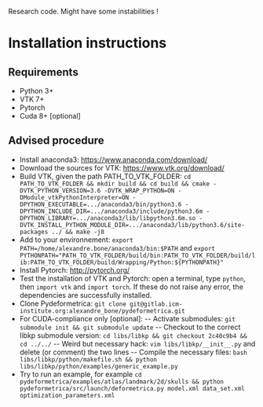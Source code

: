 Research code. Might have some instabilities !

# Installation instructions

## Requirements

- Python 3+
- VTK 7+
- Pytorch
- Cuda 8+ [optional]

## Advised procedure

- Install anaconda3: https://www.anaconda.com/download/
- Download the sources for VTK: https://www.vtk.org/download/
- Build VTK, given the path PATH_TO_VTK_FOLDER: ```cd PATH_TO_VTK_FOLDER && mkdir build && cd build && cmake -DVTK_PYTHON_VERSION=3.6 -DVTK_WRAP_PYTHON=ON -DModule_vtkPythonInterpreter=ON -DPYTHON_EXECUTABLE=.../anaconda3/bin/python3.6 -DPYTHON_INCLUDE_DIR=.../anaconda3/include/python3.6m -DPYTHON_LIBRARY=.../anaconda3/lib/libpython3.6m.so -DVTK_INSTALL_PYTHON_MODULE_DIR=.../anaconda3/lib/python3.6/site-packages ../ && make -j8```
- Add to your environnement: `export PATH=/home/alexandre.bone/anaconda3/bin:$PATH` and `export PYTHONPATH="PATH_TO_VTK_FOLDER/build/bin:PATH_TO_VTK_FOLDER/build/lib:PATH_TO_VTK_FOLDER/build/Wrapping/Python:${PYTHONPATH}"`
- Install Pytorch: http://pytorch.org/
- Test the installation of VTK and Pytorch: open a terminal, type `python`, then `import vtk` and `import torch`. If these do not raise any error, the dependencies are successfully installed.
- Clone Pydeformetrica: `git clone git@gitlab.icm-institute.org:alexandre_bone/pydeformetrica.git`
- For CUDA-compliance only [optional]:
-- Activate submodules: `git submodule init && git submodule update`
-- Checkout to the correct libkp submodule version: `cd libs/libkp && git checkout 2c40c9b4 && cd ../../`
-- Weird but necessary hack: `vim libs/libkp/__init__.py` and delete (or comment) the two lines
-- Compile the necessary files: `bash libs/libkp/python/makefile.sh && python libs/libkp/python/examples/generic_example.py`
- Try to run an example, for example `cd pydeformetrica/examples/atlas/landmark/2d/skulls && python pydeformetrica/src/launch/deformetrica.py model.xml data_set.xml optimization_parameters.xml`
